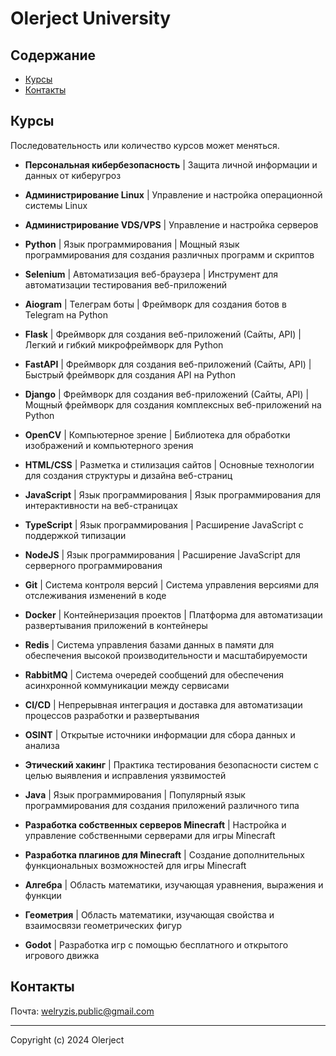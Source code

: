 # Olerject University

## Содержание

- [Курсы](#курсы)
- [Контакты](#контакты)

## Курсы

 Последовательность или количество курсов может меняться.

- **Персональная кибербезопасность** | Защита личной информации и данных от киберугроз

- **Администрирование Linux** | Управление и настройка операционной системы Linux

- **Администрирование VDS/VPS** | Управление и настройка серверов

- **Python** | Язык программирования | Мощный язык программирования для создания различных программ и скриптов

- **Selenium** | Автоматизация веб-браузера | Инструмент для автоматизации тестирования веб-приложений

- **Aiogram** | Телеграм боты | Фреймворк для создания ботов в Telegram на Python

- **Flask** | Фреймворк для создания веб-приложений (Сайты, API) | Легкий и гибкий микрофреймворк для Python

- **FastAPI** | Фреймворк для создания веб-приложений (Сайты, API) | Быстрый фреймворк для создания API на Python

- **Django** | Фреймворк для создания веб-приложений (Сайты, API) | Мощный фреймворк для создания комплексных веб-приложений на Python

- **OpenCV** | Компьютерное зрение | Библиотека для обработки изображений и компьютерного зрения

- **HTML/CSS** | Разметка и стилизация сайтов | Основные технологии для создания структуры и дизайна веб-страниц

- **JavaScript** | Язык программирования | Язык программирования для интерактивности на веб-страницах

- **TypeScript** | Язык программирования | Расширение JavaScript с поддержкой типизации

- **NodeJS** | Язык программирования | Расширение JavaScript для серверного программирования

- **Git** | Система контроля версий | Система управления версиями для отслеживания изменений в коде

- **Docker** | Контейнеризация проектов | Платформа для автоматизации развертывания приложений в контейнеры

- **Redis** | Система управления базами данных в памяти для обеспечения высокой производительности и масштабируемости

- **RabbitMQ** | Система очередей сообщений для обеспечения асинхронной коммуникации между сервисами

- **CI/CD** | Непрерывная интеграция и доставка для автоматизации процессов разработки и развертывания

- **OSINT** | Открытые источники информации для сбора данных и анализа

- **Этический хакинг** | Практика тестирования безопасности систем с целью выявления и исправления уязвимостей

- **Java** | Язык программирования | Популярный язык программирования для создания приложений различного типа

- **Разработка собственных серверов Minecraft** | Настройка и управление собственными серверами для игры Minecraft

- **Разработка плагинов для Minecraft** | Создание дополнительных функциональных возможностей для игры Minecraft

- **Алгебра** | Область математики, изучающая уравнения, выражения и функции

- **Геометрия** | Область математики, изучающая свойства и взаимосвязи геометрических фигур

- **Godot** | Разработка игр с помощью бесплатного и открытого игрового движка

## Контакты

Почта: <welryzis.public@gmail.com>

---

Copyright (c) 2024 Olerject
